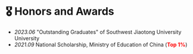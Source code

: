 # 🎖 Honors and Awards

- *2023.06*  "Outstanding Graduates" of Southwest Jiaotong University University
- *2021.09*  National Scholarship, Ministry of Education of China (<b><font color="red">Top 1%</font></b>)
